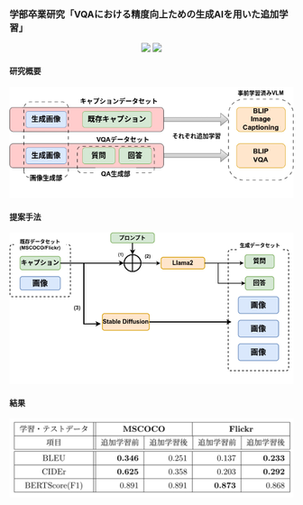 ### 学部卒業研究「VQAにおける精度向上ための生成AIを用いた追加学習」
<p align="center">
<img src="https://img.shields.io/badge/-Python-F9DC3E.svg?logo=python&style=flat"> <img src="https://img.shields.io/badge/-Pytorch-white.svg?logo=pytorch&style=flat">
</p>


#### 研究概要
![代替テキスト](https://github.com/yuuichi-exjsb/bachelor_research/blob/main/allll.drawio.png)

#### 提案手法
![代替テキスト](https://github.com/yuuichi-exjsb/bachelor_research/blob/main/vqa2-llama.png)

#### 結果
![代替テキスト](https://github.com/yuuichi-exjsb/bachelor_research/blob/main/result.png)




